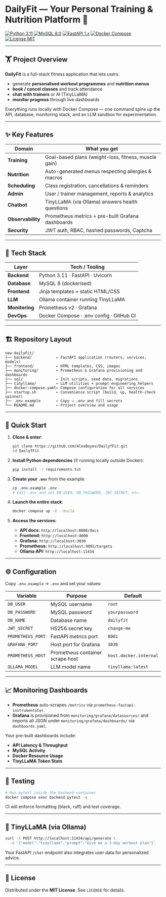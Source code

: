 # DailyFit — Your Personal Training & Nutrition Platform 💪

[![Python 3.11](https://img.shields.io/badge/Python-3.11-blue.svg)](https://www.python.org/)
[![MySQL 8.0](https://img.shields.io/badge/MySQL-8.0-orange.svg)](https://www.mysql.com/)
[![FastAPI 1.x](https://img.shields.io/badge/FastAPI-1.0-green.svg)](https://fastapi.tiangolo.com/)
[![Docker Compose](https://img.shields.io/badge/Docker-Enabled-blue.svg)](https://www.docker.com/)
[![License MIT](https://img.shields.io/badge/License-MIT-yellow.svg)](LICENSE)

---

## 🏋️ Project Overview

**DailyFit** is a full-stack fitness application that lets users:

* generate **personalised workout programmes** and **nutrition menus**
* **book / cancel classes** and track attendance
* **chat with trainers** or AI (TinyLLaMA)
* **monitor progress** through live dashboards

Everything runs locally with Docker Compose — one command spins up the API, database, monitoring stack, and an LLM sandbox for experimentation.

---

## ✨ Key Features

| Domain            | What you get                                         |
| ----------------- | ---------------------------------------------------- |
| **Training**      | Goal-based plans (weight-loss, fitness, muscle gain) |
| **Nutrition**     | Auto-generated menus respecting allergies & macros   |
| **Scheduling**    | Class registration, cancellations & reminders        |
| **Admin**         | User / trainer management, reports & analytics       |
| **Chatbot**       | TinyLLaMA (via Ollama) answers health questions      |
| **Observability** | Prometheus metrics + pre-built Grafana dashboards    |
| **Security**      | JWT auth, RBAC, hashed passwords, Captcha            |

---

## 🔧 Tech Stack

| Layer          | Tech / Tooling                           |
| -------------- | ---------------------------------------- |
| **Backend**    | Python 3.11 · FastAPI · Uvicorn          |
| **Database**   | MySQL 8 (dockerised)                     |
| **Frontend**   | Jinja templates + static HTML/CSS        |
| **LLM**        | Ollama container running TinyLLaMA       |
| **Monitoring** | Prometheus v2 · Grafana                  |
| **DevOps**     | Docker Compose · .env config · GitHub CI |

---

## 🏗️ Repository Layout

```text
new-dailyFit/
├── backend/           ← FastAPI application (routers, services, models)
├── frontend/          ← HTML templates, CSS, images
├── monitoring/        ← Prometheus & Grafana provisioning and dashboards
├── sql/               ← Init scripts, seed data, migrations
├── tinyllama/         ← LLM utilities + prompt engineering helpers
├── docker-compose.yaml← Compose configuration for all services
├── startup.sh         ← Convenience script (build, up, health-check spinner)
├── .env.example       ← Copy → .env and fill secrets
└── README.md          ← Project overview and usage
```

---

## 🚀 Quick Start

1. **Clone & enter**:

   ```bash
   git clone https://github.com/AlexBoyev/DailyfFit.git
   cd DailyfFit
   ```

2. **Install Python dependencies** (if running locally outside Docker):

   ```bash
   pip install -r requirements.txt
   ```

3. **Create your `.env`** from the example:

   ```bash
   cp .env.example .env
   # Edit .env and set DB_USER, DB_PASSWORD, JWT_SECRET, etc.
   ```

4. **Launch the entire stack**:

   ```bash
   docker compose up -d --build
   ```

5. **Access the services**:

   * **API docs:**     `http://localhost:8000/docs`
   * **Frontend:**     `http://localhost:8000`
   * **Grafana:**      `http://localhost:3030`
   * **Prometheus:**   `http://localhost:9091/targets`
   * **Ollama API:**   `http://localhost:11434`

---

## ⚙️ Configuration

Copy `.env.example` → `.env` and set your values:

| Variable          | Purpose                          | Default                |
| ----------------- | -------------------------------- | ---------------------- |
| `DB_USER`         | MySQL username                   | `root`                 |
| `DB_PASSWORD`     | MySQL password                   | `yourpassword`         |
| `DB_NAME`         | Database name                    | `dailyfit`             |
| `JWT_SECRET`      | HS256 secret key                 | `change-me`            |
| `PROMETHEUS_PORT` | FastAPI metrics port             | `8001`                 |
| `GRAFANA_PORT`    | Host port for Grafana            | `3030`                 |
| `PROMETHEUS_HOST` | Prometheus container scrape host | `host.docker.internal` |
| `OLLAMA_MODEL`    | LLM model name                   | `tinyllama:latest`     |

---

## 📈 Monitoring Dashboards

* **Prometheus** auto-scrapes `/metrics` via `prometheus-fastapi-instrumentator`.
* **Grafana** is provisioned from `monitoring/grafana/datasources/` and imports all JSON under `monitoring/grafana/dashboards/` via `dashboards.yaml`.

Your pre-built dashboards include:

* **API Latency & Throughput**
* **MySQL Activity**
* **Docker Resource Usage**
* **TinyLLaMA Token Stats**

---

## 🧪 Testing

```bash
# Run pytest inside the backend container
docker compose exec backend pytest -q
```

CI will enforce formatting (black, ruff) and test coverage.

---

## 🤖 TinyLLaMA (via Ollama)

```bash
curl -X POST http://localhost:11434/api/generate \
  -d '{"model":"tinyllama","prompt":"Give me a 3-day workout plan"}'
```

Your FastAPI `/chat` endpoint also integrates user data for personalized advice.

---

## 📝 License

Distributed under the **MIT License**. See `LICENSE` for details.
